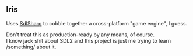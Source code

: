 ## Iris
Uses [SdlSharp](https://github.com/panopticoncentral/sdl-sharp) to cobble together a cross-platform "game engine", I guess.  

Don't treat this as production-ready by any means, of course.  
I know jack shit about SDL2 and this project is just me trying to learn /something/ about it.

